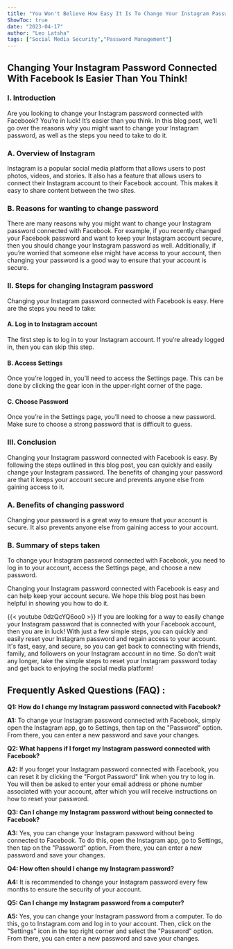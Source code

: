 ```yaml
---
title: "You Won't Believe How Easy It Is To Change Your Instagram Password Connected With Facebook!"
ShowToc: true 
date: "2023-04-17"
author: "Leo Latsha" 
tags: ["Social Media Security","Password Management"]
---
```

<h2>Changing Your Instagram Password Connected With Facebook Is Easier Than You Think!</h2>

<h3>I. Introduction</h3>

Are you looking to change your Instagram password connected with Facebook? You’re in luck! It’s easier than you think. In this blog post, we’ll go over the reasons why you might want to change your Instagram password, as well as the steps you need to take to do it. 

<h3>A. Overview of Instagram</h3>

Instagram is a popular social media platform that allows users to post photos, videos, and stories. It also has a feature that allows users to connect their Instagram account to their Facebook account. This makes it easy to share content between the two sites. 

<h3>B. Reasons for wanting to change password</h3>

There are many reasons why you might want to change your Instagram password connected with Facebook. For example, if you recently changed your Facebook password and want to keep your Instagram account secure, then you should change your Instagram password as well. Additionally, if you’re worried that someone else might have access to your account, then changing your password is a good way to ensure that your account is secure. 

<h3>II. Steps for changing Instagram password</h3>

Changing your Instagram password connected with Facebook is easy. Here are the steps you need to take: 

<h4>A. Log in to Instagram account</h4>

The first step is to log in to your Instagram account. If you’re already logged in, then you can skip this step. 

<h4>B. Access Settings</h4>

Once you’re logged in, you’ll need to access the Settings page. This can be done by clicking the gear icon in the upper-right corner of the page. 

<h4>C. Choose Password</h4>

Once you’re in the Settings page, you’ll need to choose a new password. Make sure to choose a strong password that is difficult to guess. 

<h3>III. Conclusion</h3>

Changing your Instagram password connected with Facebook is easy. By following the steps outlined in this blog post, you can quickly and easily change your Instagram password. The benefits of changing your password are that it keeps your account secure and prevents anyone else from gaining access to it. 

<h3>A. Benefits of changing password</h3>

Changing your password is a great way to ensure that your account is secure. It also prevents anyone else from gaining access to your account. 

<h3>B. Summary of steps taken</h3>

To change your Instagram password connected with Facebook, you need to log in to your account, access the Settings page, and choose a new password. 

Changing your Instagram password connected with Facebook is easy and can help keep your account secure. We hope this blog post has been helpful in showing you how to do it.

{{< youtube 0dzQcYQ6oo0 >}} 
If you are looking for a way to easily change your Instagram password that is connected with your Facebook account, then you are in luck! With just a few simple steps, you can quickly and easily reset your Instagram password and regain access to your account. It's fast, easy, and secure, so you can get back to connecting with friends, family, and followers on your Instagram account in no time. So don't wait any longer, take the simple steps to reset your Instagram password today and get back to enjoying the social media platform!

## Frequently Asked Questions (FAQ) :
**Q1: How do I change my Instagram password connected with Facebook?**

**A1:** To change your Instagram password connected with Facebook, simply open the Instagram app, go to Settings, then tap on the "Password" option. From there, you can enter a new password and save your changes.

**Q2: What happens if I forget my Instagram password connected with Facebook?**

**A2:** If you forget your Instagram password connected with Facebook, you can reset it by clicking the "Forgot Password" link when you try to log in. You will then be asked to enter your email address or phone number associated with your account, after which you will receive instructions on how to reset your password.

**Q3: Can I change my Instagram password without being connected to Facebook?**

**A3:** Yes, you can change your Instagram password without being connected to Facebook. To do this, open the Instagram app, go to Settings, then tap on the "Password" option. From there, you can enter a new password and save your changes.

**Q4: How often should I change my Instagram password?**

**A4:** It is recommended to change your Instagram password every few months to ensure the security of your account.

**Q5: Can I change my Instagram password from a computer?**

**A5:** Yes, you can change your Instagram password from a computer. To do this, go to Instagram.com and log in to your account. Then, click on the "Settings" icon in the top right corner and select the "Password" option. From there, you can enter a new password and save your changes.


